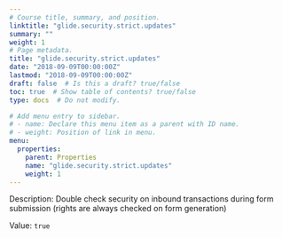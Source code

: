 ```yaml
---
# Course title, summary, and position.
linktitle: "glide.security.strict.updates"
summary: ""
weight: 1
# Page metadata.
title: "glide.security.strict.updates"
date: "2018-09-09T00:00:00Z"
lastmod: "2018-09-09T00:00:00Z"
draft: false  # Is this a draft? true/false
toc: true  # Show table of contents? true/false
type: docs  # Do not modify.

# Add menu entry to sidebar.
# - name: Declare this menu item as a parent with ID name.
# - weight: Position of link in menu.
menu:
  properties:
    parent: Properties
    name: "glide.security.strict.updates"
    weight: 1
---
```


Description: Double check security on inbound transactions during form submission (rights are always checked on form generation)


Value: `true`
